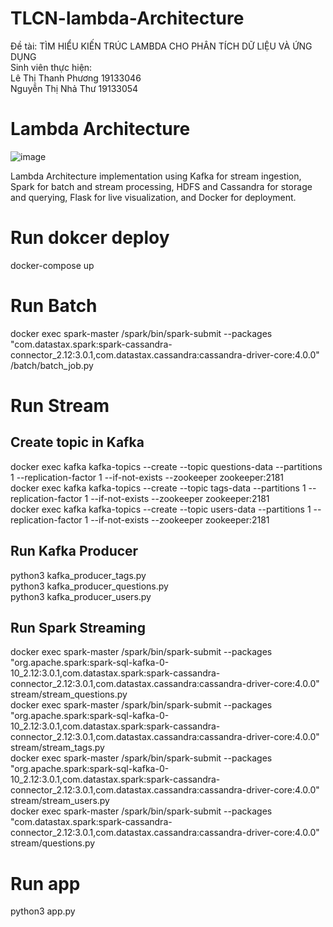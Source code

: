 # TLCN-lambda-Architecture
Đề tài: TÌM HIỂU KIẾN TRÚC LAMBDA CHO PHÂN TÍCH DỮ LIỆU VÀ ỨNG DỤNG <br/>
Sinh viên thực hiện: <br/>
Lê Thị Thanh Phương 19133046 <br/>
Nguyễn Thị Nhả Thư  19133054 <br/>

# Lambda Architecture
![image](https://user-images.githubusercontent.com/92160581/210227004-c3c2e123-7469-4c16-95a1-8a554860237c.png)

Lambda Architecture implementation using Kafka for stream ingestion, Spark for batch and stream processing, HDFS and Cassandra for storage and querying, Flask for live visualization, and Docker for deployment.
# Run dokcer deploy
docker-compose up <br/>

# Run Batch
docker exec spark-master /spark/bin/spark-submit --packages "com.datastax.spark:spark-cassandra-connector_2.12:3.0.1,com.datastax.cassandra:cassandra-driver-core:4.0.0" /batch/batch_job.py

# Run Stream 
## Create topic in Kafka
docker exec kafka kafka-topics --create --topic questions-data --partitions 1 --replication-factor 1 --if-not-exists --zookeeper zookeeper:2181
<br/>
docker exec kafka kafka-topics --create --topic tags-data --partitions 1 --replication-factor 1 --if-not-exists --zookeeper zookeeper:2181
<br/>
docker exec kafka kafka-topics --create --topic users-data --partitions 1 --replication-factor 1 --if-not-exists --zookeeper zookeeper:2181
<br/>
## Run Kafka Producer
python3 kafka_producer_tags.py <br/>
python3 kafka_producer_questions.py  <br/>
python3 kafka_producer_users.py <br/>

## Run Spark Streaming
docker exec spark-master /spark/bin/spark-submit --packages "org.apache.spark:spark-sql-kafka-0-10_2.12:3.0.1,com.datastax.spark:spark-cassandra-connector_2.12:3.0.1,com.datastax.cassandra:cassandra-driver-core:4.0.0" stream/stream_questions.py
<br/>
docker exec spark-master /spark/bin/spark-submit --packages "org.apache.spark:spark-sql-kafka-0-10_2.12:3.0.1,com.datastax.spark:spark-cassandra-connector_2.12:3.0.1,com.datastax.cassandra:cassandra-driver-core:4.0.0" stream/stream_tags.py
<br/>
docker exec spark-master /spark/bin/spark-submit --packages "org.apache.spark:spark-sql-kafka-0-10_2.12:3.0.1,com.datastax.spark:spark-cassandra-connector_2.12:3.0.1,com.datastax.cassandra:cassandra-driver-core:4.0.0" stream/stream_users.py
<br/>
docker exec spark-master /spark/bin/spark-submit --packages "com.datastax.spark:spark-cassandra-connector_2.12:3.0.1,com.datastax.cassandra:cassandra-driver-core:4.0.0" stream/questions.py

# Run app
python3 app.py
